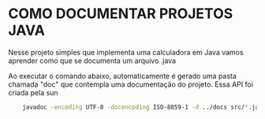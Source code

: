 # COMO DOCUMENTAR PROJETOS JAVA

Nesse projeto simples que implementa uma calculadora em Java vamos aprender como que se documenta um arquivo .java

Ao executar o comando abaixo, automaticamente é gerado uma pasta chamada "doc" que contempla uma documentação do projeto. Essa API foi criada pela sun

```bash
    javadoc -encoding UTF-8 -docencoding ISO-8859-1 -d ../docs src/*.java
 ```